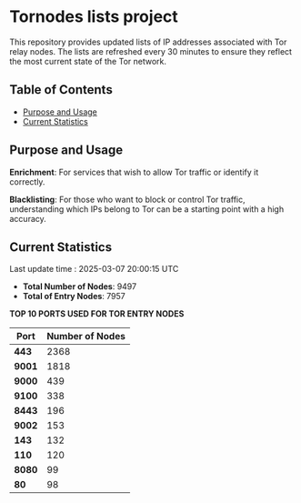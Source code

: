 # Tornodes lists project

This repository provides updated lists of IP addresses associated with Tor relay nodes. The lists are refreshed every 30 minutes to ensure they reflect the most current state of the Tor network.

## Table of Contents

- [Purpose and Usage](#purpose-and-usage)
- [Current Statistics](#current-statistics)


## Purpose and Usage

**Enrichment**: For services that wish to allow Tor traffic or identify it correctly.

**Blacklisting**: For those who want to block or control Tor traffic, understanding which IPs belong to Tor can be a starting point with a high accuracy.

## Current Statistics

Last update time : 2025-03-07 20:00:15 UTC

- **Total Number of Nodes**: 9497
- **Total of Entry Nodes**: 7957

**TOP 10 PORTS USED FOR TOR ENTRY NODES**

| **Port** | **Number of Nodes** |
|------|-----------------|
| **443**   | 2368  |
| **9001**   | 1818  |
| **9000**   | 439  |
| **9100**   | 338  |
| **8443**   | 196  |
| **9002**   | 153  |
| **143**   | 132  |
| **110**   | 120  |
| **8080**   | 99  |
| **80**   | 98  |

